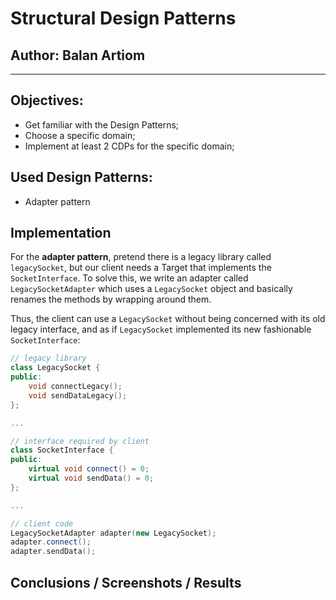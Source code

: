 # Structural Design Patterns

## Author: Balan Artiom

----

## Objectives:

* Get familiar with the Design Patterns;
* Choose a specific domain;
* Implement at least 2 CDPs for the specific domain; 


## Used Design Patterns: 

* Adapter pattern


## Implementation

For the **adapter pattern**, pretend there is a legacy library called `legacySocket`,
but our client needs a Target that implements the `SocketInterface`.
To solve this, we write an adapter called `LegacySocketAdapter`
which uses a `LegacySocket` object and basically renames the methods by wrapping around them.

Thus, the client can use a `LegacySocket` without being concerned with  its old legacy interface,
and as if `LegacySocket` implemented its new fashionable `SocketInterface`:

``` c++
// legacy library
class LegacySocket {
public:
    void connectLegacy();
    void sendDataLegacy();
};

...

// interface required by client 
class SocketInterface {
public:
    virtual void connect() = 0;
    virtual void sendData() = 0;
};

...

// client code
LegacySocketAdapter adapter(new LegacySocket);
adapter.connect();
adapter.sendData();
```



## Conclusions / Screenshots / Results

